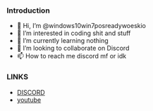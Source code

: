 ### Introduction

- 👋 Hi, I’m @windows10win7posreadywoeskio
- 👀 I’m interested in coding shit and stuff
- 🌱 I’m currently learning nothing
- 💞️ I’m looking to collaborate on Discord
- 📫 How to reach me discord mf or idk

### LINKS

- [DISCORD](https://discord.gg/CXgejHy9Rp)
- [youtube](https://www.youtube.com/channel/UCyKhjIM-VL_a-QaUPSpwDLQ)

<!---
windows10win7posreadywoeskio/windows10win7posreadywoeskio is a ✨ special ✨ repository because its `README.md` (this file) appears on your GitHub profile.
You can click the Preview link to take a look at your changes.
--->
